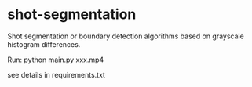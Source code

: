 # shot-segmentation
Shot segmentation or boundary detection algorithms based on grayscale histogram differences.

Run:
python main.py xxx.mp4

see details in requirements.txt

